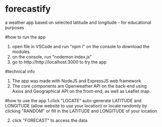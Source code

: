 # forecastify
a weather app based on selected latitude and longitude - for educational purposes

#how to run the app
1. open file in VSCode and run "npm i" on the console to download the modules.
2. on the console, run "nodemon index.js"
3. go to http://http://localhost:3000 to try the app

#technical info
1. The app was made with NodeJS and ExpressJS web framework
2. The core components are Openweather API on the back-end using Axios and Geographical API on the front-end, as well as Leaflet map.

#how to use the app
1.click "LOCATE" auto-generate LATITUDE and LONGITUDE
(allow website to use your location) or locate randomly by clicking "RANDOM" or fill in the LATITUDE and LONGITUDE of your location

2. click "FORECAST" to access the data
